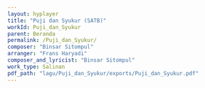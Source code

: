 ```yaml
---
layout: hyplayer
title: "Puji dan Syukur (SATB)"
workId: Puji_dan_Syukur
parent: Beranda
permalink: /Puji_dan_Syukur/
composer: "Binsar Sitompul"
arranger: "Frans Haryadi"
composer_and_lyricist: "Binsar Sitompul"
work_type: Salinan
pdf_path: "lagu/Puji_dan_Syukur/exports/Puji_dan_Syukur.pdf"
---
```


